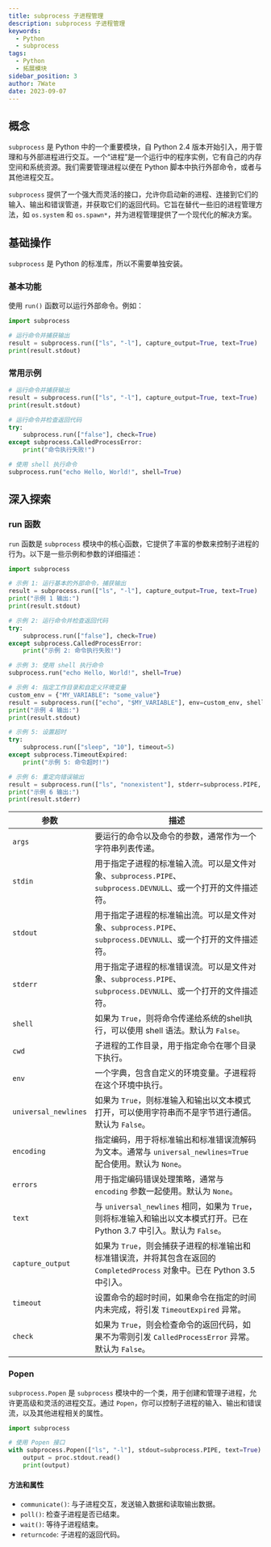 ```yaml
---
title: subprocess 子进程管理
description: subprocess 子进程管理
keywords:
  - Python
  - subprocess
tags:
  - Python
  - 拓展模块
sidebar_position: 3
author: 7Wate
date: 2023-09-07
---
```


## 概念

`subprocess` 是 Python 中的一个重要模块，自 Python 2.4 版本开始引入，用于管理和与外部进程进行交互。一个“进程”是一个运行中的程序实例，它有自己的内存空间和系统资源。我们需要管理进程以便在 Python 脚本中执行外部命令，或者与其他进程交互。

`subprocess` 提供了一个强大而灵活的接口，允许你启动新的进程、连接到它们的输入、输出和错误管道，并获取它们的返回代码。它旨在替代一些旧的进程管理方法，如 `os.system` 和 `os.spawn*`，并为进程管理提供了一个现代化的解决方案。

## 基础操作

`subprocess` 是 Python 的标准库，所以不需要单独安装。

### 基本功能

使用 `run()` 函数可以运行外部命令。例如：

```python
import subprocess

# 运行命令并捕获输出
result = subprocess.run(["ls", "-l"], capture_output=True, text=True)
print(result.stdout)
```

### 常用示例

```python
# 运行命令并捕获输出
result = subprocess.run(["ls", "-l"], capture_output=True, text=True)
print(result.stdout)

# 运行命令并检查返回代码
try:
    subprocess.run(["false"], check=True)
except subprocess.CalledProcessError:
    print("命令执行失败!")

# 使用 shell 执行命令
subprocess.run("echo Hello, World!", shell=True)
```

## 深入探索

### run 函数

`run` 函数是 `subprocess` 模块中的核心函数，它提供了丰富的参数来控制子进程的行为。以下是一些示例和参数的详细描述：

```python
import subprocess

# 示例 1: 运行基本的外部命令，捕获输出
result = subprocess.run(["ls", "-l"], capture_output=True, text=True)
print("示例 1 输出:")
print(result.stdout)

# 示例 2: 运行命令并检查返回代码
try:
    subprocess.run(["false"], check=True)
except subprocess.CalledProcessError:
    print("示例 2: 命令执行失败!")

# 示例 3: 使用 shell 执行命令
subprocess.run("echo Hello, World!", shell=True)

# 示例 4: 指定工作目录和自定义环境变量
custom_env = {"MY_VARIABLE": "some_value"}
result = subprocess.run(["echo", "$MY_VARIABLE"], env=custom_env, shell=True, text=True)
print("示例 4 输出:")
print(result.stdout)

# 示例 5: 设置超时
try:
    subprocess.run(["sleep", "10"], timeout=5)
except subprocess.TimeoutExpired:
    print("示例 5: 命令超时!")

# 示例 6: 重定向错误输出
result = subprocess.run(["ls", "nonexistent"], stderr=subprocess.PIPE, text=True)
print("示例 6 输出:")
print(result.stderr)

```

| 参数                 | 描述                                                         |
| -------------------- | ------------------------------------------------------------ |
| `args`               | 要运行的命令以及命令的参数，通常作为一个字符串列表传递。     |
| `stdin`              | 用于指定子进程的标准输入流。可以是文件对象、`subprocess.PIPE`、`subprocess.DEVNULL`、或一个打开的文件描述符。 |
| `stdout`             | 用于指定子进程的标准输出流。可以是文件对象、`subprocess.PIPE`、`subprocess.DEVNULL`、或一个打开的文件描述符。 |
| `stderr`             | 用于指定子进程的标准错误流。可以是文件对象、`subprocess.PIPE`、`subprocess.DEVNULL`、或一个打开的文件描述符。 |
| `shell`              | 如果为 `True`，则将命令传递给系统的shell执行，可以使用 shell 语法。默认为 `False`。 |
| `cwd`                | 子进程的工作目录，用于指定命令在哪个目录下执行。             |
| `env`                | 一个字典，包含自定义的环境变量。子进程将在这个环境中执行。   |
| `universal_newlines` | 如果为 `True`，则标准输入和输出以文本模式打开，可以使用字符串而不是字节进行通信。默认为 `False`。 |
| `encoding`           | 指定编码，用于将标准输出和标准错误流解码为文本。通常与 `universal_newlines=True` 配合使用。默认为 `None`。 |
| `errors`             | 用于指定编码错误处理策略，通常与 `encoding` 参数一起使用。默认为 `None`。 |
| `text`               | 与 `universal_newlines` 相同，如果为 `True`，则将标准输入和输出以文本模式打开。已在 Python 3.7 中引入。默认为 `False`。 |
| `capture_output`     | 如果为 `True`，则会捕获子进程的标准输出和标准错误流，并将其包含在返回的 `CompletedProcess` 对象中。已在 Python 3.5 中引入。 |
| `timeout`            | 设置命令的超时时间，如果命令在指定的时间内未完成，将引发 `TimeoutExpired` 异常。 |
| `check`              | 如果为 `True`，则会检查命令的返回代码，如果不为零则引发 `CalledProcessError` 异常。默认为 `False`。 |

### Popen

`subprocess.Popen` 是 `subprocess` 模块中的一个类，用于创建和管理子进程，允许更高级和灵活的进程交互。通过 `Popen`，你可以控制子进程的输入、输出和错误流，以及其他进程相关的属性。

```python
import subprocess

# 使用 Popen 接口
with subprocess.Popen(["ls", "-l"], stdout=subprocess.PIPE, text=True) as proc:
    output = proc.stdout.read()
    print(output)
```

#### 方法和属性

- `communicate()`: 与子进程交互，发送输入数据和读取输出数据。
- `poll()`: 检查子进程是否已结束。
- `wait()`: 等待子进程结束。
- `returncode`: 子进程的返回代码。
